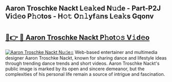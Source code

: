 ## Aaron Troschke Nackt L𝚎a𝚔ed N𝚞𝚍e - Part-P2J Vi𝚍𝚎o P𝚑𝚘tos - H𝚘𝚝 O𝚗𝚕yf𝚊ns L𝚎a𝚔s Gqonv

# <h2><a href="http://kfehnx.oniu.top/?m=Aaron+Troschke+Nackt">🔗👉 🔴 Aaron Troschke Nackt P𝚑ot𝚘𝚜 V𝚒d𝚎o</a></h2>

[![Aaron Troschke Nackt Nu𝚍e𝚜](https://i.imgur.com/0qMVB7G.gif)](http://kfehnx.oniu.top/?m=Aaron+Troschke+Nackt)
Web-based entertainer and multimedia designer Aaron Troschke Nackt, known for sharing dance and lifestyle ideas through trending dance trends and short videos. Aaron Troschke Nackt's public image is marked by its open and sincere demeanor, but the complexities of his personal life remain a source of intrigue and fascination.  
